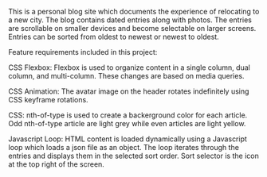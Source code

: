 This is a personal blog site which documents the experience of relocating to a new city. The blog contains dated entries along with photos. The entries are scrollable on smaller devices and become selectable on larger screens. Entries can be sorted from oldest to newest or newest to oldest.

Feature requirements included in this project:

CSS Flexbox: Flexbox is used to organize content in a single column, dual column, and multi-column. These changes are based on media queries.

CSS Animation: The avatar image on the header rotates indefinitely using CSS keyframe rotations.

CSS: nth-of-type is used to create a backerground color for each article. Odd nth-of-type article are light grey while even articles are light yellow.
 
Javascript Loop: HTML content is loaded dynamically using a Javascript loop which loads a json file as an object. The loop iterates through the entries and displays them in the selected sort order. Sort selector is the icon at the top right of the screen.
